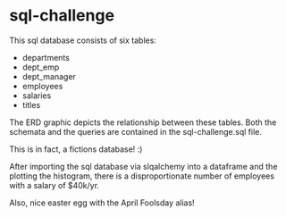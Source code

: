 # sql-challenge
This sql database consists of six tables:
* departments
* dept_emp
* dept_manager
* employees
* salaries
* titles

The ERD graphic depicts the relationship between these tables.  Both the schemata and the queries are contained in the sql-challenge.sql file.

This is in fact, a fictions database! :)

After importing the sql database via slqalchemy into a dataframe and the plotting the histogram, there is a disproportionate number of employees with a salary of $40k/yr.

Also, nice easter egg with the April Foolsday alias!

